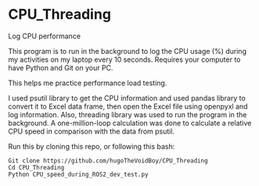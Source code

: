 # CPU_Threading
 Log CPU performance

This program is to run in the background to log the CPU usage (%) during my activities on my laptop every 10 seconds. Requires your computer to have Python and Git on your PC.

This helps me practice performance load testing.

I used psutil library to get the CPU information and used pandas library to convert it to Excel data frame, then open the Excel file using openpyxl and log information. Also, threading library was used to run the program in the background. A one-million-loop calculation was done to calculate a relative CPU speed in comparison with the data from psutil.

Run this by cloning this repo, or following this bash:

```
Git clone https://github.com/hugoTheVoidBoy/CPU_Threading
Cd CPU_Threading
Python CPU_speed_during_ROS2_dev_test.py

```
